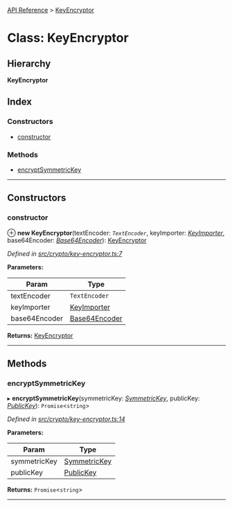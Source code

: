 [API Reference](../README.md) > [KeyEncryptor](../classes/keyencryptor.md)

# Class: KeyEncryptor

## Hierarchy

**KeyEncryptor**

## Index

### Constructors

* [constructor](keyencryptor.md#constructor)

### Methods

* [encryptSymmetricKey](keyencryptor.md#encryptsymmetrickey)

---

## Constructors

<a id="constructor"></a>

###  constructor

⊕ **new KeyEncryptor**(textEncoder: *`TextEncoder`*, keyImporter: *[KeyImporter](keyimporter.md)*, base64Encoder: *[Base64Encoder](base64encoder.md)*): [KeyEncryptor](keyencryptor.md)

*Defined in [src/crypto/key-encryptor.ts:7](https://github.com/repux/repux-lib/blob/09025a1/src/crypto/key-encryptor.ts#L7)*

**Parameters:**

| Param | Type |
| ------ | ------ |
| textEncoder | `TextEncoder` |
| keyImporter | [KeyImporter](keyimporter.md) |
| base64Encoder | [Base64Encoder](base64encoder.md) |

**Returns:** [KeyEncryptor](keyencryptor.md)

___

## Methods

<a id="encryptsymmetrickey"></a>

###  encryptSymmetricKey

▸ **encryptSymmetricKey**(symmetricKey: *[SymmetricKey](../interfaces/symmetrickey.md)*, publicKey: *[PublicKey](../interfaces/publickey.md)*): `Promise`<`string`>

*Defined in [src/crypto/key-encryptor.ts:14](https://github.com/repux/repux-lib/blob/09025a1/src/crypto/key-encryptor.ts#L14)*

**Parameters:**

| Param | Type |
| ------ | ------ |
| symmetricKey | [SymmetricKey](../interfaces/symmetrickey.md) |
| publicKey | [PublicKey](../interfaces/publickey.md) |

**Returns:** `Promise`<`string`>

___

